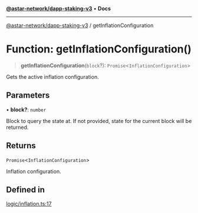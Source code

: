 [**@astar-network/dapp-staking-v3**](../README.md) • **Docs**

***

[@astar-network/dapp-staking-v3](../globals.md) / getInflationConfiguration

# Function: getInflationConfiguration()

> **getInflationConfiguration**(`block`?): `Promise`\<`InflationConfiguration`\>

Gets the active inflation configuration.

## Parameters

• **block?**: `number`

Block to query the state at. If not provided, state for the current block will be returned.

## Returns

`Promise`\<`InflationConfiguration`\>

Inflation configuration.

## Defined in

[logic/inflation.ts:17](https://github.com/AstarNetwork/dapp-staking/blob/0eeb0e659e92439d12d988aa8e04d80fa51d55f9/packages/astar-dapp-staking-v3/src/logic/inflation.ts#L17)
